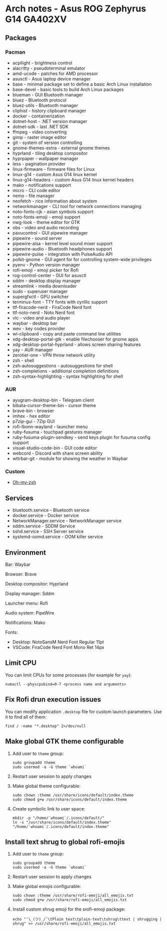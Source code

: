 # Arch notes - Asus ROG Zephyrus G14 GA402XV

## Packages

### Pacman

* acpilight - brightness control
* alacritty - pseudoterminal emulator
* amd-ucode - patches for AMD processor
* asusctl - Asus laptop device manager
* base - minimal package set to define a basic Arch Linux installation
* base-devel - basic tools to build Arch Linux packages
* blueman - GUI Bluetooth manager
* bluez - Bluetooth protocol
* bluez-utils - Bluetooth manager
* cliphist - history clipboard manager
* docker - containerization
* dotnet-host - .NET version manager
* dotnet-sdk - last .NET SDK
* ffmpeg - video converting
* gimp - raster image editor
* git - system of version controlling
* gnome-themes-extra - external gnome themes
* hyprland - tiling desktop compositor
* hyprpaper - wallpaper manager
* less - pagination provider
* linux-firmware - firmware files for Linux
* linux-g14 - custom Asus G14 linux kernel
* linux-g14-headers - custom Asus G14 linux kernel headers
* mako - notifications support
* micro - CLI code editor
* nemo - file manager
* neofetch - rice information about system
* networkmanager - CLI tool for network connections managing
* noto-fonts-cjk - asian symbols support
* noto-fonts-emoji - emoji support
* nwg-look - theme editor for GTK
* obs - video and audio recording
* pavucontrol - GUI pipewire manager
* pipewire - sound server
* pipewire-alsa - kernel level sound mixer support
* pipewire-audio - Bluetooth headphones support
* pipewire-pulse - integration with PulseAudio API
* polkit-gnome - GUI agent for for controlling system-wide privileges
* pyenv - Python version manager
* rofi-emoji - emoji picker for Rofi
* rog-control-center - GUI for asusctl
* sddm - desktop display manager
* streamlink - media downloader
* sudo - superuser manager
* supergfxctl - GPU switcher
* terminus-font - TTY fonts with cyrillic support
* ttf-firacode-nerd - FiraCode Nerd font
* ttf-noto-nerd - Noto Nerd font
* vlc - video and audio player
* waybar - desktop bar
* wev - key codes provider
* wl-clipboard - copy and paste command line utilities
* xdg-desktop-portal-gtk - enable filechooser for gnome apps
* xdg-desktop-portal-hyprland - allows screen sharing features
* yay - AUR manager
* zerotier-one - VPN throw network utility
* zsh - shell
* zsh-autosuggestions - autosuggestions for shell
* zsh-completions - additional completion definitions
* zsh-syntax-highlighting - syntax highlighting for shell

### AUR

* ayugram-desktop-bin - Telegram client
* bibata-cursor-theme-bin - cursor theme
* brave-bin - browser
* imhex - hex editor
* p7zip-gui - 7Zip GUI
* rofi-lbonn-wayland - launcher menu
* ruby-fusuma - touchpad gestures manager
* ruby-fusuma-plugin-sendkey - send keys plugin for fusuma config support
* visual-studio-code-bin - GUI code editor
* webcord - Discord with share screen ability
* wttrbar-git - module for showing the weather in Waybar

### Custom

* [Oh-my-zsh](https://github.com/ohmyzsh/ohmyzsh/)

## Services

* bluetooth.service - Bluetooth service
* docker.service - Docker service
* NetworkManager.service - NetworkManager service
* sddm.service - SDDM Service
* sshd.service - SSH Server service
* systemd-oomd.service - OOM killer service

## Environment

Bar: Waybar

Browser: Brave

Desktop compositor: Hyprland

Display manager: Sddm

Launcher menu: Rofi

Audio system: PipeWire

Notifications: Mako

Fonts:

* Desktop: NotoSansM Nerd Font Regular 11pt
* VSCode: FiraCode Nerd Font Mono Ret 14px

## Limit CPU

You can limit CPUs for some processes (for example for `yay`):

```shell
numactl --physcpubind=0-7 <process name and arguments>
```

## Fix Rofi drun execution issues

You can modify application `.desktop` file for custom launch parameters. Use it to find all of them:

```shell
find / -name "*.desktop" 2>/dev/null
```

## Make global GTK theme configurable

1. Add user to `theme` group:

    ```shell
    sudo groupadd theme
    sudo usermod -a -G theme `whoami`
    ```

2. Restart user session to apply changes

3. Make global theme configurable:

    ```shell
    sudo chown :theme /usr/share/icons/default/index.theme
    sudo chmod g+w /usr/share/icons/default/index.theme
    ```

4. Create symbolic link to user space:

    ```shell
    mkdir -p "/home/`whoami`/.icons/default/"
    ln -s "/usr/share/icons/default/index.theme" "/home/`whoami`/.icons/default/index.theme"
    ```

## Install text shrug to global rofi-emojis

1. Add user to `theme` group:

    ```shell
    sudo groupadd theme
    sudo usermod -a -G theme `whoami`
    ```

2. Restart user session to apply changes

3. Make global emojis configurable:

    ```shell
    sudo chown :theme /usr/share/rofi-emoji/all_emojis.txt
    sudo chmod g+w /usr/share/rofi-emoji/all_emojis.txt
    ```

4. Install custom shrug emoji for the srofi-emoji package:

    ```shell
    echo "¯\_(ツ)_/¯\tPlain text\tplain-text\tshrug\ttext | shrugging | shrug" >> /usr/share/rofi-emoji/all_emojis.txt
    ```
